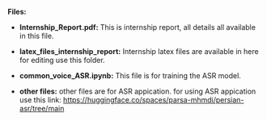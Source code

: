 **Files:**

* **Internship_Report.pdf:** This is internship report, all details all available in this file.

* **latex_files_internship_report:** Internship latex files are available in here for editing use this folder.

* **common_voice_ASR.ipynb:** This file is for training the ASR model.

* **other files:** other files are for ASR appication. for using ASR appication use this link: https://huggingface.co/spaces/parsa-mhmdi/persian-asr/tree/main 